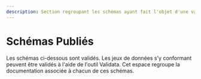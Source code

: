 ```yaml
---
description: Section regroupant les schémas ayant fait l'objet d'une validation
---
```


# Schémas Publiés

Les schémas ci-dessous sont validés. Les jeux de données s'y conformant peuvent être validés à l'aide de l'outil Validata. Cet espace regroupe la documentation associée à chacun de ces schémas.  

